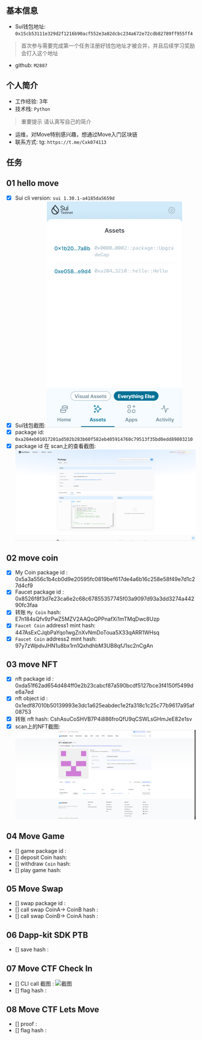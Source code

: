## 基本信息
- Sui钱包地址: `0x15cb53111e329d2f1216b90acf552e3a82dcbc234a672e72cdb82789ff955ff4`
> 首次参与需要完成第一个任务注册好钱包地址才被合并，并且后续学习奖励会打入这个地址
- github: `M2887`

## 个人简介
- 工作经验: 3年
- 技术栈: `Python` 
> 重要提示 请认真写自己的简介
- 运维，对Move特别感兴趣，想通过Move入门区块链
- 联系方式: tg: `https://t.me/Cxk074113` 

## 任务

##   01 hello move  
- [x] Sui cli version: `sui 1.30.1-a4185da5659d`
- [x] Sui钱包截图: ![Sui钱包截图](./images/SuiWallet.png)
- [x] package id: `0xa204eb01017201ad502b283b60f582eb405914760c79513f35bd0edd89803210`
- [x] package id 在 scan上的查看截图:![Scan截图](./images/SuiScan.png)

##   02 move coin
- [x] My Coin package id : 0x5a3a556c1b4cb0d9e20595fc0819bef617de4a6b16c258e58f49e7d1c27d4cf9
- [x] Faucet package id :  0x8526f8f3d7e23ca6e2c68c67855357745f03a9097d93a3dd3274a44290fc3faa
- [x] 转账 `My Coin` hash: E7n184sQfv9zPwZ5MZV2AAQoQPPnafXi1mTMqDwc8Uzp
- [x] `Faucet Coin` address1 mint hash: 447AsExCJqbPaYqo1wgZnXvNmDoToua5X33qARR1WHsq
- [x] `Faucet Coin` address2 mint hash: 97y7zWpdvJHN1u8bx1rn1QxhdhbM3UB8qfJ1sc2nCgAn

##   03 move NFT
- [x] nft package id : 0xda51f62ad654d484ff0e2b23cabcf87a590bcdf5127bce3f4150f5499de6a7ed
- [x] nft object id : 0x1edf87010b50139993e3dc1a625eabdec1e2fa318c1c25c77b9617a95af08753
- [x] 转账 nft  hash: CshAsuCoSHVB7P4i886froQfU9qCSWLsGHmJeE82e1sv
- [x] scan上的NFT截图:![Scan截图](./code/task3/scan.png)

##   04 Move Game
- [] game package id :
- [] deposit Coin hash:
- [] withdraw `Coin` hash:
- [] play game hash:

##   05 Move Swap
- [] swap package id :
- [] call swap CoinA-> CoinB  hash :
- [] call swap CoinB-> CoinA  hash :

##   06 Dapp-kit SDK PTB
- [] save hash :

##   07 Move CTF Check In
- [] CLI call 截图 : ![截图](./images/你的图片地址)
- [] flag hash :

##   08 Move CTF Lets Move
- [] proof : 
- [] flag hash :
